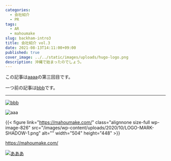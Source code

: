 ```yaml
---
categories:
  - 会社紹介
  - PR
tags:
  - AR
  - mahoumake
slug: backham-intro3
title: 会社紹介 vol.3
date: 2021-08-13T14:11:00+09:00
published: true
cover_image: ../../static/images/uploads/hugo-logo.png
description: 沖縄で始まったのでしょう。
---
```


この記事は[aaaa](/categories/会社紹介/)の第三回目です。

一つ前の記事は[bbb](/2021/08/06/backham-intro2/)です。

- - -

[![bbb](/images/uploads/001.jpg)](https://mahoumake.com)

![aaa](/images/uploads/50870343763_aa0b9c4c49_w.jpg)

{{< figure link="https://mahoumake.com/" class="alignnone size-full wp-image-826" src="/images/wp-content/uploads/2020/10/LOGO-MARK-SHADOW-1.png" alt="" width="504" height="448" >}}

https://mahoumake.com/

[![あああ](https://img.youtube.com/vi/hT-sk_7QUKg/0.jpg)](https://www.youtube.com/watch?v=hT-sk_7QUKg)
